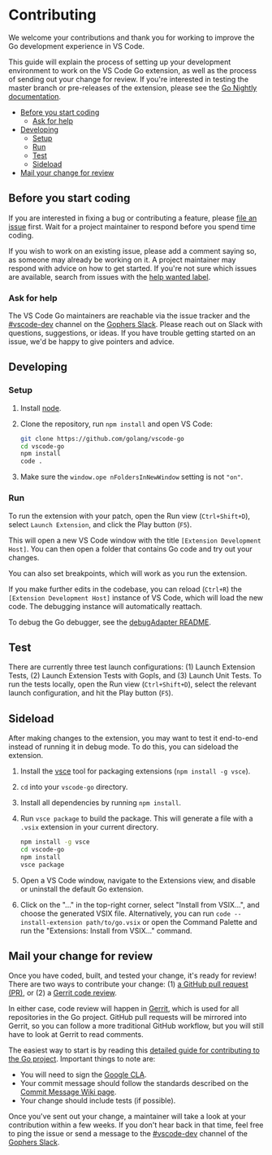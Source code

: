 # Contributing

We welcome your contributions and thank you for working to improve the Go development experience in VS Code.

This guide will explain the process of setting up your development environment to work on the VS Code Go extension, as well as the process of sending out your change for review. If you're interested in testing the master branch or pre-releases of the extension, please see the [Go Nightly documentation](nightly.md).

* [Before you start coding](#before-you-start-coding)
  * [Ask for help](#ask-for-help)
* [Developing](#developing)
  * [Setup](#setup)
  * [Run](#run)
  * [Test](#test)
  * [Sideload](#sideload)
* [Mail your change for review](#mail-your-change-for-review)

## Before you start coding

If you are interested in fixing a bug or contributing a feature, please [file an issue](https://github.com/golang/vscode-go/issues/new/choose) first. Wait for a project maintainer to respond before you spend time coding.

If you wish to work on an existing issue, please add a comment saying so, as someone may already be working on it. A project maintainer may respond with advice on how to get started. If you're not sure which issues are available, search from issues with the [help wanted label](https://github.com/golang/vscode-go/issues?q=is%3Aissue+is%3Aopen+label%3A%22help+wanted%22).

### Ask for help

The VS Code Go maintainers are reachable via the issue tracker and the [#vscode-dev] channel on the [Gophers Slack]. Please reach out on Slack with questions, suggestions, or ideas. If you have trouble getting started on an issue, we'd be happy to give pointers and advice.

## Developing

### Setup

1) Install [node](https://nodejs.org/en/).
2) Clone the repository, run `npm install` and open VS Code:

    ```bash
    git clone https://github.com/golang/vscode-go
    cd vscode-go
    npm install
    code .
    ```

3) Make sure the `window.ope
nFoldersInNewWindow` setting is not `"on"`. <!--TODO(rstambler): Confirm that this is still required.-->

### Run

To run the extension with your patch, open the Run view (`Ctrl+Shift+D`), select `Launch Extension`, and click the Play button (`F5`).

This will open a new VS Code window with the title `[Extension Development Host]`. You can then open a folder that contains Go code and try out your changes.

You can also set breakpoints, which will work as you run the extension.

If you make further edits in the codebase, you can reload (`Ctrl+R`) the `[Extension Development Host]` instance of VS Code, which will load the new code. The debugging instance will automatically reattach.

To debug the Go debugger, see the [debugAdapter README](../src/debugAdapter/README.md).

## Test

There are currently three test launch configurations: (1) Launch Extension Tests, (2) Launch Extension Tests with Gopls, and (3) Launch Unit Tests. To run the tests locally, open the Run view (`Ctrl+Shift+D`), select the relevant launch configuration, and hit the Play button (`F5`).

## Sideload

After making changes to the extension, you may want to test it end-to-end instead of running it in debug mode. To do this, you can sideload the extension.

1. Install the [vsce](https://code.visualstudio.com/api/working-with-extensions/publishing-extension#vsce) tool for packaging extensions (`npm install -g vsce`).
2. `cd` into your `vscode-go` directory.
3. Install all dependencies by running `npm install`.
4. Run `vsce package` to build the package. This will generate a file with a `.vsix` extension in your current directory.

    ```bash
    npm install -g vsce
    cd vscode-go
    npm install
    vsce package
    ```

5. Open a VS Code window, navigate to the Extensions view, and disable or uninstall the default Go extension.
6. Click on the "..." in the top-right corner, select "Install
from VSIX...", and choose the generated VSIX file. Alternatively, you can run `code --install-extension path/to/go.vsix` or open the Command Palette and run the "Extensions: Install from VSIX..." command.

## Mail your change for review

Once you have coded, built, and tested your change, it's ready for review! There are two ways to contribute your change: (1) [a GitHub pull request (PR)](https://golang.org/doc/contribute.html#sending_a_change_github), or (2) a [Gerrit code review](https://golang.org/doc/contribute.html#sending_a_change_gerrit).

<!--TODO(rstambler): The content on https://golang.org/doc/contribute.html needs to be generalized to all x/ repos.-->

In either case, code review will happen in [Gerrit](https://www.gerritcodereview.com/), which is used for all repositories in the Go project. GitHub pull requests will be mirrored into Gerrit, so you can follow a more traditional GitHub workflow, but you will still have to look at Gerrit to read comments.

The easiest way to start is by reading this [detailed guide for contributing to the Go project](https://golang.org/doc/contribute.html). Important things to note are:

* You will need to sign the [Google CLA](https://golang.org/doc/contribute.html#cla).
* Your commit message should follow the standards described on the [Commit Message Wiki page](https://github.com/golang/go/wiki/CommitMessage).<!--TODO(rstambler): What should the prefix be for vscode-go CLs? I feel like we still haven't figured this out.-->
* Your change should include tests (if possible).

Once you've sent out your change, a maintainer will take a look at your contribution within a few weeks. If you don't hear back in that time, feel free to ping the issue or send a message to the [#vscode-dev] channel of the [Gophers Slack].

[#vscode-dev]: https://gophers.slack.com/archives/CUWGEKH5Z
[Gophers Slack]: https://invite.slack.golangbridge.org/
